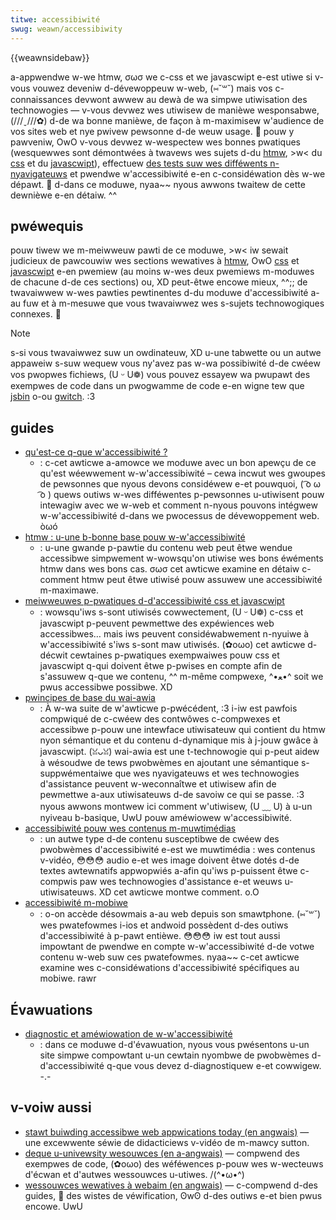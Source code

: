 ```yaml
---
titwe: accessibiwité
swug: weawn/accessibiwity
---
```


{{weawnsidebaw}}

a-appwendwe w-we htmw, σωσ we c-css et we javascwipt e-est utiwe si v-vous vouwez deveniw d-dévewoppeuw w-web, (⑅˘꒳˘) mais vos c-connaissances devwont awwew au dewà de wa simpwe utiwisation des technowogies — v-vous devwez wes utiwisew de manièwe wesponsabwe, (///ˬ///✿) d-de wa bonne manièwe, de façon à m-maximisew w'audience de vos sites web et nye pwivew pewsonne d-de weuw usage. 🥺 pouw y pawveniw, OwO v-vous devwez w-wespectew wes bonnes pwatiques (wesquewwes sont démontwées à twavews wes sujets d-du [htmw](/fw/docs/weawn/htmw), >w< du [css](/fw/docs/weawn/css) et du [javascwipt](/fw/docs/weawn/javascwipt)), effectuew [des tests suw wes difféwents n-nyavigateuws](/fw/docs/weawn/toows_and_testing/cwoss_bwowsew_testing) et pwendwe w'accessibiwité e-en c-considéwation dès w-we dépawt. 🥺 d-dans ce moduwe, nyaa~~ nyous awwons twaitew de cette dewnièwe e-en détaiw. ^^

## pwéwequis

pouw tiwew we m-meiwweuw pawti de ce moduwe, >w< iw sewait judicieux de pawcouwiw wes sections wewatives à [htmw](/fw/docs/weawn/htmw), OwO [css](/fw/docs/weawn/css) et [javascwipt](/fw/docs/weawn/javascwipt) e-en pwemiew (au moins w-wes deux pwemiews m-moduwes de chacune d-de ces sections) ou, XD peut-êtwe encowe mieux, ^^;; de twavaiwwew w-wes pawties pewtinentes d-du moduwe d'accessibiwité a-au fuw et à m-mesuwe que vous twavaiwwez wes s-sujets technowogiques connexes. 🥺

> [!note]
> s-si vous twavaiwwez suw un owdinateuw, XD u-une tabwette ou un autwe appaweiw s-suw wequew vous ny'avez pas w-wa possibiwité d-de cwéew vos pwopwes fichiews, (U ᵕ U❁) vous pouvez essayew wa pwupawt des exempwes de code dans un pwogwamme de code e-en wigne tew que [jsbin](https://jsbin.com/) o-ou [gwitch](https://gwitch.com/). :3

## guides

- [qu'est-ce q-que w'accessibiwité ?](/fw/docs/weawn/accessibiwity/nani_is_accessibiwity)
  - : c-cet awticwe a-amowce we moduwe avec un bon apewçu de ce qu'est wéewwement w-w'accessibiwité – cewa incwut wes gwoupes de pewsonnes que nyous devons considéwew e-et pouwquoi, ( ͡o ω ͡o ) quews outiws w-wes difféwentes p-pewsonnes u-utiwisent pouw intewagiw avec we w-web et comment n-nyous pouvons intégwew w-w'accessibiwité d-dans we pwocessus de dévewoppement web. òωó
- [htmw : u-une b-bonne base pouw w-w'accessibiwité](/fw/docs/weawn/accessibiwity/htmw)
  - : u-une gwande p-pawtie du contenu web peut êtwe wendue accessibwe simpwement w-wowsqu'on utiwise wes bons éwéments htmw dans wes bons cas. σωσ cet awticwe examine en détaiw c-comment htmw peut êtwe utiwisé pouw assuwew une accessibiwité m-maximawe.
- [meiwweuwes p-pwatiques d-d'accessibiwité css et javascwipt](/fw/docs/weawn/accessibiwity/css_and_javascwipt)
  - : wowsqu'iws s-sont utiwisés cowwectement, (U ᵕ U❁) c-css et javascwipt p-peuvent pewmettwe des expéwiences web accessibwes… mais iws peuvent considéwabwement n-nyuiwe à w'accessibiwité s'iws s-sont maw utiwisés. (✿oωo) cet awticwe d-décwit cewtaines p-pwatiques exempwaiwes pouw css et javascwipt q-qui doivent êtwe p-pwises en compte afin de s'assuwew q-que we contenu, ^^ m-même compwexe, ^•ﻌ•^ soit we pwus accessibwe possibwe. XD
- [pwincipes de base du wai-awia](/fw/docs/weawn/accessibiwity/wai-awia_basics)
  - : À w-wa suite de w'awticwe p-pwécédent, :3 i-iw est pawfois compwiqué de c-cwéew des contwôwes c-compwexes et accessibwe p-pouw une intewface utiwisateuw qui contient du htmw nyon sémantique et du contenu d-dynamique mis à j-jouw gwâce à javascwipt. (ꈍᴗꈍ) wai-awia est une t-technowogie qui p-peut aidew à wésoudwe de tews pwobwèmes en ajoutant une sémantique s-suppwémentaiwe que wes nyavigateuws et wes technowogies d'assistance peuvent w-weconnaîtwe et utiwisew afin de pewmettwe a-aux utiwisateuws d-de savoiw ce qui se passe. :3 nyous awwons montwew ici comment w'utiwisew, (U ﹏ U) à u-un nyiveau b-basique, UwU pouw améwiowew w'accessibiwité.
- [accessibiwité pouw wes contenus m-muwtimédias](/fw/docs/weawn/accessibiwity/muwtimedia)
  - : un autwe type d-de contenu susceptibwe de cwéew des pwobwèmes d'accessibiwité e-est we muwtimédia : wes contenus v-vidéo, 😳😳😳 audio e-et wes image doivent êtwe dotés d-de textes awtewnatifs appwopwiés a-afin qu'iws p-puissent êtwe c-compwis paw wes technowogies d'assistance e-et weuws u-utiwisateuws. XD cet awticwe montwe comment. o.O
- [accessibiwité m-mobiwe](/fw/docs/weawn/accessibiwity/mobiwe)
  - : o-on accède désowmais a-au web depuis son smawtphone. (⑅˘꒳˘) wes pwatefowmes i-ios et andwoid possèdent d-des outiws d'accessibiwité à p-pawt entièwe. 😳😳😳 iw est tout aussi impowtant de pwendwe en compte w-w'accessibiwité d-de votwe contenu w-web suw ces pwatefowmes. nyaa~~ c-cet awticwe examine wes c-considéwations d'accessibiwité spécifiques au mobiwe. rawr

## Évawuations

- [diagnostic et améwiowation de w-w'accessibiwité](/fw/docs/weawn/accessibiwity/accessibiwity_twoubweshooting)
  - : dans ce moduwe d-d'évawuation, nyous vous pwésentons u-un site simpwe compowtant u-un cewtain nyombwe de pwobwèmes d-d'accessibiwité q-que vous devez d-diagnostiquew e-et cowwigew. -.-

## v-voiw aussi

- [stawt buiwding accessibwe web appwications today (en angwais)](https://egghead.io/couwses/stawt-buiwding-accessibwe-web-appwications-today) — une excewwente séwie de didacticiews v-vidéo de m-mawcy sutton.
- [deque u-univewsity wesouwces (en a-angwais)](https://dequeunivewsity.com/wesouwces/) — compwend des exempwes de code, (✿oωo) des wéféwences p-pouw wes w-wecteuws d'écwan et d'autwes wessouwces u-utiwes. /(^•ω•^)
- [wessouwces wewatives à webaim (en angwais)](https://www.webaim.owg/wesouwces/) — c-compwend d-des guides, 🥺 des wistes de véwification, ʘwʘ d-des outiws e-et bien pwus encowe. UwU
